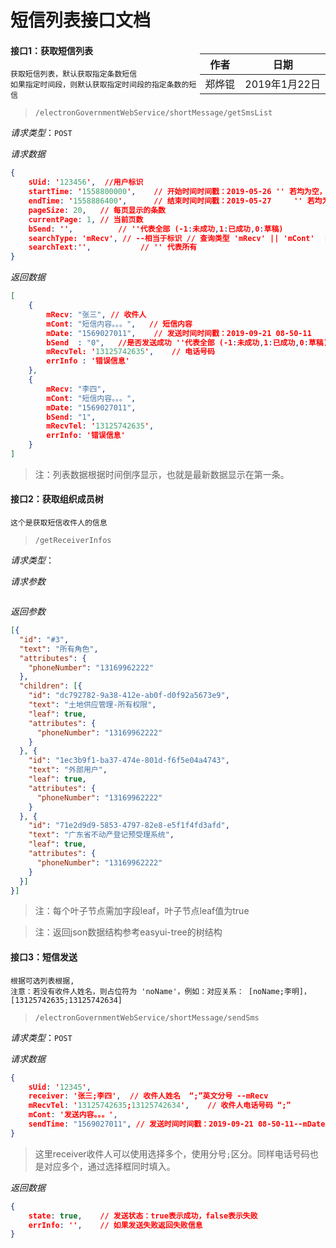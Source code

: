 # 短信列表接口文档

<div style="float:right">

|作者|日期|
|----|---|
|郑烨锟|2019年1月22日|

</div>

#### 接口1：获取短信列表

	获取短信列表，默认获取指定条数短信
	如果指定时间段，则默认获取指定时间段的指定条数的短信

> `/electronGovernmentWebService/shortMessage/getSmsList`

*请求类型*：`POST`

*请求数据*

```json
{
	sUid: '123456',  //用户标识
	startTime: '1558800000',   	// 开始时间时间戳：2019-05-26 '' 若均为空，则查询全部
	endTime: '1558886400',  	// 结束时间时间戳：2019-05-27     '' 若均为空，则查询全部
	pageSize: 20,	// 每页显示的条数
	currentPage: 1,	// 当前页数
	bSend: '',			// ''代表全部 (-1:未成功,1:已成功,0:草稿)
	searchType: 'mRecv', // --相当于标识	// 查询类型 'mRecv' || 'mCont'  || '' 代表全部类型
	searchText:'',           // '' 代表所有
}
```

*返回数据*

```json
[
	{
		mRecv: "张三", // 收件人
		mCont: "短信内容。。。",	// 短信内容
		mDate: "1569027011",  	// 发送时间时间戳：2019-09-21 08-50-11
		bSend  : "0",	//是否发送成功 ''代表全部 (-1:未成功,1:已成功,0:草稿)
		mRecvTel: '13125742635',	// 电话号码
		errInfo : '错误信息'
	},
	{
		mRecv: "李四",
		mCont: "短信内容。。。",
		mDate: "1569027011",
		bSend: "1",
		mRecvTel: '13125742635',
		errInfo: '错误信息'
	}
]
```

> 注：列表数据根据时间倒序显示，也就是最新数据显示在第一条。


#### 接口2：获取组织成员树

	这个是获取短信收件人的信息

> `/getReceiverInfos`

*请求类型*：

*请求参数*

```

```

*返回参数*

```json
[{
  "id": "#3",
  "text": "所有角色",
  "attributes": {
    "phoneNumber": "13169962222"
  },
  "children": [{
    "id": "dc792782-9a38-412e-ab0f-d0f92a5673e9",
    "text": "土地供应管理-所有权限",
	"leaf": true,
    "attributes": {
      "phoneNumber": "13169962222"
    }
  }, {
    "id": "1ec3b9f1-ba37-474e-801d-f6f5e04a4743",
    "text": "外部用户",
	"leaf": true,
    "attributes": {
      "phoneNumber": "13169962222"
    }
  }, {
    "id": "71e2d9d9-5853-4797-82e8-e5f1f4fd3afd",
    "text": "广东省不动产登记预受理系统",
	"leaf": true,
    "attributes": {
      "phoneNumber": "13169962222"
    }
  }]
}]
```

> 注：每个叶子节点需加字段leaf，叶子节点leaf值为true

> 注：返回json数据结构参考easyui-tree的树结构

#### 接口3：短信发送

	根据可选列表根据,
	注意：若没有收件人姓名，则占位符为 'noName'，例如：对应关系： [noName;李明]， [13125742635;13125742634]

> `/electronGovernmentWebService/shortMessage/sendSms`

*请求类型*：`POST`

*请求数据*
```json
{
	sUid: '12345',
	receiver: '张三;李四',	// 收件人姓名  “;”英文分号 --mRecv  
	mRecvTel: '13125742635;13125742634',	// 收件人电话号码 “;”  
	mCont: '发送内容。。。',  
	sendTime: "1569027011",	// 发送时间时间戳：2019-09-21 08-50-11--mDate   
}
```

> 这里receiver收件人可以使用选择多个，使用分号`;`区分。同样电话号码也是对应多个，通过选择框同时填入。

*返回数据*

```json
{
	state: true,	// 发送状态：true表示成功，false表示失败
	errInfo: '',	// 如果发送失败返回失败信息
}
```